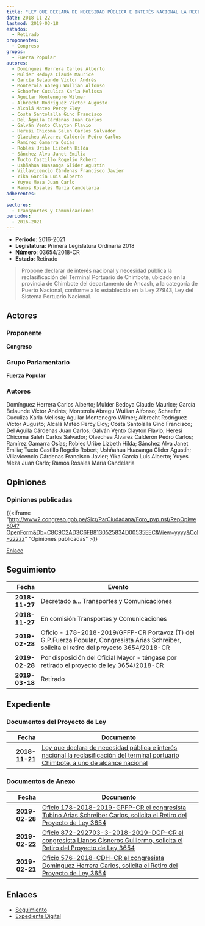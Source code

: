 ```yaml
---
title: "LEY QUE DECLARA DE NECESIDAD PÚBLICA E INTERÉS NACIONAL LA RECLASIFICACIÓN DEL TERMINAL PORTUARIO DE CHIMBOTE, A UNO DE ALCANCE NACIONAL"
date: 2018-11-22
lastmod: 2019-03-18
estados: 
  - Retirado
proponentes: 
  - Congreso
grupos: 
  - Fuerza Popular
autores: 
  - Domínguez Herrera Carlos Alberto
  - Mulder Bedoya Claude Maurice
  - García Belaunde Víctor Andrés
  - Monterola Abregu Wuilian Alfonso
  - Schaefer Cuculiza Karla Melissa
  - Aguilar Montenegro Wilmer
  - Albrecht Rodríguez Víctor Augusto
  - Alcalá Mateo Percy Eloy
  - Costa Santolalla Gino Francisco
  - Del Águila Cárdenas Juan Carlos
  - Galván Vento Clayton Flavio
  - Heresi Chicoma Saleh Carlos Salvador
  - Olaechea Álvarez Calderón Pedro Carlos
  - Ramírez Gamarra Osías
  - Robles Uribe Lizbeth Hilda
  - Sánchez Alva Janet Emilia
  - Tucto Castillo Rogelio Robert
  - Ushñahua Huasanga Glider Agustín
  - Villavicencio Cárdenas Francisco Javier
  - Yika García Luis Alberto
  - Yuyes Meza Juan Carlo
  - Ramos Rosales María Candelaria
adherentes: 
  - 
sectores: 
  - Transportes y Comunicaciones
periodos: 
  - 2016-2021
---
```


- **Periodo**: 2016-2021
- **Legislatura**: Primera Legislatura Ordinaria 2018
- **Número**: 03654/2018-CR
- **Estado**: Retirado

> Propone declarar de interés nacional y necesidad pública la reclasificación del Terminal Portuario de Chimbote, ubicado en la provincia de Chimbote del departamento de Ancash, a la categoría de Puerto Nacional, conforme a lo establecido en la Ley 27943, Ley del Sistema Portuario Nacional.


## Actores

### Proponente

**Congreso**

### Grupo Parlamentario

**Fuerza Popular**

### Autores

Domínguez Herrera Carlos Alberto; Mulder Bedoya Claude Maurice; García Belaunde Víctor Andrés; Monterola Abregu Wuilian Alfonso; Schaefer Cuculiza Karla Melissa; Aguilar Montenegro Wilmer; Albrecht Rodríguez Víctor Augusto; Alcalá Mateo Percy Eloy; Costa Santolalla Gino Francisco; Del Águila Cárdenas Juan Carlos; Galván Vento Clayton Flavio; Heresi Chicoma Saleh Carlos Salvador; Olaechea Álvarez Calderón Pedro Carlos; Ramírez Gamarra Osías; Robles Uribe Lizbeth Hilda; Sánchez Alva Janet Emilia; Tucto Castillo Rogelio Robert; Ushñahua Huasanga Glider Agustín; Villavicencio Cárdenas Francisco Javier; Yika García Luis Alberto; Yuyes Meza Juan Carlo; Ramos Rosales María Candelaria


## Opiniones

### Opiniones publicadas

{{<iframe "http://www2.congreso.gob.pe/Sicr/ParCiudadana/Foro_pvp.nsf/RepOpiweb04?OpenForm&Db=C8C9C2AD3C6FB8130525834D00535EEC&View=yyyy&Col=zzzzz" "Opiniones publicadas" >}}

[Enlace](http://www2.congreso.gob.pe/Sicr/ParCiudadana/Foro_pvp.nsf/RepOpiweb04?OpenForm&Db=C8C9C2AD3C6FB8130525834D00535EEC&View=yyyy&Col=zzzzz)

## Seguimiento

| Fecha | Evento |
|------:|--------|
| **2018-11-27** | Decretado a... Transportes y Comunicaciones|
| **2018-11-27** | En comisión Transportes y Comunicaciones|
| **2019-02-28** | Oficio - 178-2018-2019/GFFP-CR Portavoz (T) del G.P.Fuerza Popular, Congresista Arias Schreiber, solicita el retiro del proyecto 3654/2018-CR|
| **2019-02-28** | Por disposición del Oficial Mayor - téngase por retirado el proyecto de ley 3654/2018-CR|
| **2019-03-18** | Retirado|


## Expediente


### Documentos del Proyecto de Ley

| Fecha | Documento |
|------:|--------|
| **2018-11-21** | [Ley que declara de necesidad pública e interés nacional la reclasificación del terminal portuario Chimbote, a uno de alcance nacional](http://www.leyes.congreso.gob.pe/Documentos/2016_2021/Proyectos_de_Ley_y_de_Resoluciones_Legislativas/PL0365420181121..pdf) |

### Documentos de Anexo

| Fecha | Documento |
|------:|--------|
| **2019-02-28** | [Oficio 178-2018-2019-GPFP-CR el congresista Tubino Arias Schreiber Carlos, solicita el Retiro del Proyecto de Ley 3654](http://www.leyes.congreso.gob.pe/Documentos/2016_2021/Retiro_de_Proyecto/OFICIO-178-2018-2019-GPFP-CR.pdf) |
| **2019-02-22** | [Oficio 872-292703-3-2018-2019-DGP-CR el congresista Llanos Cisneros Guillermo, solicita el Retiro del Proyecto de Ley 3654](http://www.leyes.congreso.gob.pe/Documentos/2016_2021/Retiro_de_Proyecto/OFICIO-872-292703-3-2018-2019-DGP-CR.pdf) |
| **2019-02-21** | [Oficio 576-2018-CDH-CR el congresista Dominguez Herrera Carlos, solicita el Retiro del Proyecto de Ley 3654](http://www.leyes.congreso.gob.pe/Documentos/2016_2021/Retiro_de_Proyecto/OFICIO-576-2018-CDH-CR.pdf) |

## Enlaces 

- [Seguimiento](http://www2.congreso.gob.pe/Sicr/TraDocEstProc/CLProLey2016.nsf/f7fff46988ca05b1052578e100829cc7/490451e570dec2540525834d00637906?OpenDocument)
- [Expediente Digital](http://www2.congreso.gob.pe/Sicr/TraDocEstProc/CLProLey2016.nsf/f7fff46988ca05b1052578e100829cc7/490451e570dec2540525834d00637906?OpenDocument&Click=05257FB7005EB655.eb71d0cf91d8294e05256cdf006b5706/$Body/0.1C6C)
